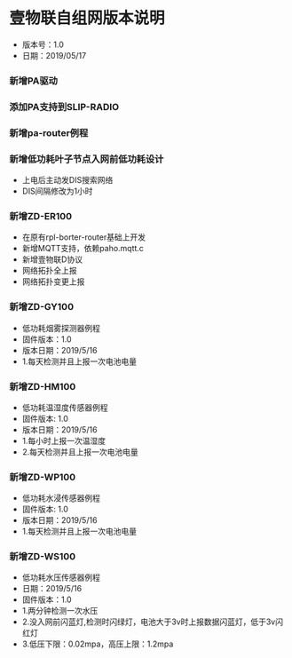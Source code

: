 # 壹物联自组网版本说明
- 版本号：1.0  
- 日期：2019/05/17  

### 新增PA驱动  

### 添加PA支持到SLIP-RADIO  

### 新增pa-router例程  

### 新增低功耗叶子节点入网前低功耗设计  

- 上电后主动发DIS搜索网络
- DIS间隔修改为1小时

### 新增ZD-ER100
- 在原有rpl-borter-router基础上开发
- 新增MQTT支持，依赖paho.mqtt.c
- 新增壹物联D协议  
- 网络拓扑全上报
- 网络拓扑变更上报

### 新增ZD-GY100
- 低功耗烟雾探测器例程
- 固件版本：1.0
- 版本日期：2019/5/16
- 1.每天检测并且上报一次电池电量

### 新增ZD-HM100
- 低功耗温湿度传感器例程
- 固件版本: 1.0
- 版本日期：2019/5/16
- 1.每小时上报一次温湿度
- 2.每天检测并且上报一次电池电量

### 新增ZD-WP100
- 低功耗水浸传感器例程
- 固件版本: 1.0
- 版本日期：2019/5/16
- 1.每天检测并且上报一次电池电量

### 新增ZD-WS100
- 低功耗水压传感器例程
- 日期：2019/5/16
- 固件版本：1.0
- 1.两分钟检测一次水压
- 2.没入网前闪蓝灯,检测时闪绿灯，电池大于3v时上报数据闪蓝灯，低于3v闪红灯
- 3.低压下限：0.02mpa，高压上限：1.2mpa